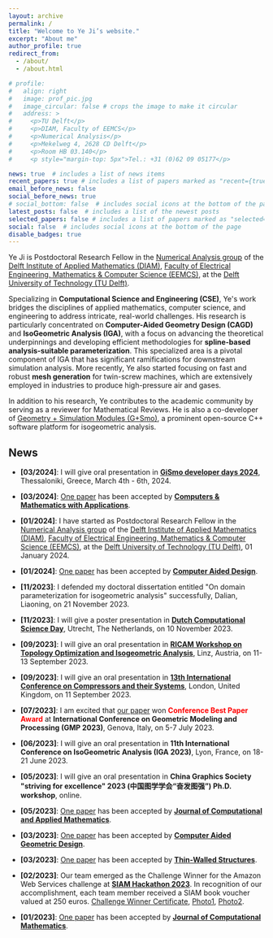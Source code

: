 ```yaml
---
layout: archive
permalink: /
title: "Welcome to Ye Ji’s website."
excerpt: "About me"
author_profile: true
redirect_from: 
  - /about/
  - /about.html

# profile: 
#   align: right
#   image: prof_pic.jpg
#   image_circular: false # crops the image to make it circular
#   address: >
#     <p>TU Delft</p>
#     <p>DIAM, Faculty of EEMCS</p>
#     <p>Numerical Analysis</p>
#     <p>Mekelweg 4, 2628 CD Delft</p>
#     <p>Room HB 03.140</p>
#     <p style="margin-top: 5px">Tel.: +31 (0)62 09 05177</p>

news: true  # includes a list of news items
recent_papers: true # includes a list of papers marked as "recent={true}"
email_before_news: false
social_before_news: true
# social_bottom: false  # includes social icons at the bottom of the page
latest_posts: false  # includes a list of the newest posts
selected_papers: false # includes a list of papers marked as "selected={true}"
social: false  # includes social icons at the bottom of the page
disable_badges: true
---
```


Ye Ji is Postdoctoral Research Fellow in the <a href="https://www.tudelft.nl/ewi/over-de-faculteit/afdelingen/applied-mathematics/numerical-analysis" target="_blank">Numerical Analysis group</a> of the <a href="https://www.tudelft.nl/ewi/over-de-faculteit/afdelingen/applied-mathematics" target="_blank">Delft Institute of Applied Mathematics (DIAM)</a>, <a href="https://www.tudelft.nl/en/eemcs" target="_blank">Faculty of Electrical Engineering, Mathematics & Computer Science (EEMCS)</a>, at the <a href="https://www.tudelft.nl/en/" target="_blank">Delft University of Technology (TU Delft)</a>.

Specializing in **Computational Science and Engineering (CSE)**, Ye's work bridges the disciplines of applied mathematics, computer science, and engineering to address intricate, real-world challenges. His research is particularly concentrated on **Computer-Aided Geometry Design (CAGD)** and **IsoGeometric Analysis (IGA)**, with a focus on advancing the theoretical underpinnings and developing efficient methodologies for **spline-based analysis-suitable parameterization**. This specialized area is a pivotal component of IGA that has significant ramifications for downstream simulation analysis. More recently, Ye also started focusing on fast and robust **mesh generation** for twin-screw machines, which are extensively employed in industries to produce high-pressure air and gases.

In addition to his research, Ye contributes to the academic community by serving as a reviewer for Mathematical Reviews. He is also a co-developer of [Geometry + Simulation Modules (G+Smo)](https://gismo.github.io/), a prominent open-source C++ software platform for isogeometric analysis.

News
------

- **[03/2024]**: I will give oral presentation in [**GiSmo developer days 2024**](https://github.com/gismo/gismo/wiki/GiSmo-developer-days-2024), Thessaloniki, Greece, March 4th - 6th, 2024.

- **[03/2024]**: [One paper]() has been accepted by [**Computers & Mathematics with Applications**](https://www-sciencedirect-com.tudelft.idm.oclc.org/journal/computers-and-mathematics-with-applications).

- **[01/2024]**: I have started as Postdoctoral Research Fellow in the <a href="https://www.tudelft.nl/ewi/over-de-faculteit/afdelingen/applied-mathematics/numerical-analysis" target="_blank">Numerical Analysis group</a> of the <a href="https://www.tudelft.nl/ewi/over-de-faculteit/afdelingen/applied-mathematics" target="_blank">Delft Institute of Applied Mathematics (DIAM)</a>, <a href="https://www.tudelft.nl/en/eemcs" target="_blank">Faculty of Electrical Engineering, Mathematics & Computer Science (EEMCS)</a>, at the <a href="https://www.tudelft.nl/en/" target="_blank">Delft University of Technology (TU Delft)</a>, 01 January 2024.

- **[01/2024]**: [One paper](https://www.sciencedirect.com/science/article/pii/S0010448523002051) has been accepted by [**Computer Aided Design**](https://www.sciencedirect.com/journal/computer-aided-design).

- **[11/2023]**: I defended my doctoral dissertation entitled "On domain parameterization for isogeometric analysis" successfully, Dalian, Liaoning, on 21 November 2023.

- **[11/2023]**: I will give a poster presentation in [**Dutch Computational Science Day**](https://ducomsday.nl/), Utrecht, The Netherlands, on 10 November 2023.

- **[09/2023]**: I will give an oral presentation in [**RICAM Workshop on Topology Optimization and Isogeometric Analysis**](https://www.oeaw.ac.at/ricam/news-events/workshops/topology-optimization-and-isogeometric-analysis), Linz, Austria, on 11-13 September 2023. 

- **[09/2023]**: I will give an oral presentation in [**13th International Conference on Compressors and their Systems**](https://citycompressorsconference.london), London, United Kingdom, on 11 September 2023. 

- **[07/2023]**: I am excited that [our paper](https://www.sciencedirect.com/science/article/abs/pii/S0167839623000237) won **<font color=Red>Conference Best Paper Award</font>** at **International Conference on Geometric Modeling and Processing (GMP 2023)**, Genova, Italy, on 5-7 July 2023. 

- **[06/2023]**: I will give an oral presentation in **11th International Conference on IsoGeometric Analysis (IGA 2023)**, Lyon, France, on 18-21 June 2023. 

- **[05/2023]**: I will give an oral presentation in **China Graphics Society "striving for excellence" 2023 (中国图学学会“奋发图强”) Ph.D. workshop**, online. 

- **[05/2023]**: [One paper](https://www.sciencedirect.com/science/article/pii/S0377042723002479) has been accepted by [**Journal of Computational and Applied Mathematics**](https://www.sciencedirect.com/journal/journal-of-computational-and-applied-mathematics).

- **[03/2023]**: [One paper](https://www.sciencedirect.com/science/article/pii/S0167839623000237) has been accepted by [**Computer Aided Geometric Design**](https://www.sciencedirect.com/journal/computer-aided-geometric-design).

- **[03/2023]**: [One paper](https://www.sciencedirect.com/science/article/pii/S0263823123001544) has been accepted by [**Thin-Walled Structures**](https://www.sciencedirect.com/journal/thin-walled-structures).

- **[02/2023]**: Our team emerged as the Challenge Winner for the Amazon Web Services challenge at [**SIAM Hackathon 2023**](https://www.siam.org/conferences/cm/conference/cse23). In recognition of our accomplishment, each team member received a SIAM book voucher valued at 250 euros. [Challenge Winner Certificate](../images/talks/2023-02-26-siam-hackaton/SIAM_certificate.pdf), [Photo1](../images/talks/2023-02-26-siam-hackaton/SIAM_Hackathon2023_pic1.jpeg), [Photo2](../images/talks/2023-02-26-siam-hackaton/SIAM_Hackathon2023_pic2.jpeg).

- **[01/2023]**: [One paper](https://www.global-sci.org/jcm/) has been accepted by [**Journal of Computational Mathematics**](https://www.global-sci.org/jcm/). 


<div style="text-align:center; margin:0; padding:0; width:256px;">
  <script type="text/javascript" src="//rf.revolvermaps.com/0/0/1.js?i=5nnta91lqjn&amp;s=240&amp;m=8&amp;v=true&amp;r=false&amp;b=000000&amp;n=true&amp;c=ff0000" async="async"></script>
  </div>